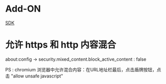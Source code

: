 # Add-ON
[SDK](https://developer.mozilla.org/en-US/Add-ons/SDK/Tutorials/Installation)

# 允许 https 和 http 内容混合
about:config -> security.mixed_content.block_active_content : false

PS : chromium 浏览器中允许混合内容：在URL地址栏最后，点击盾牌按钮，点击 "allow unsafe javascript"
